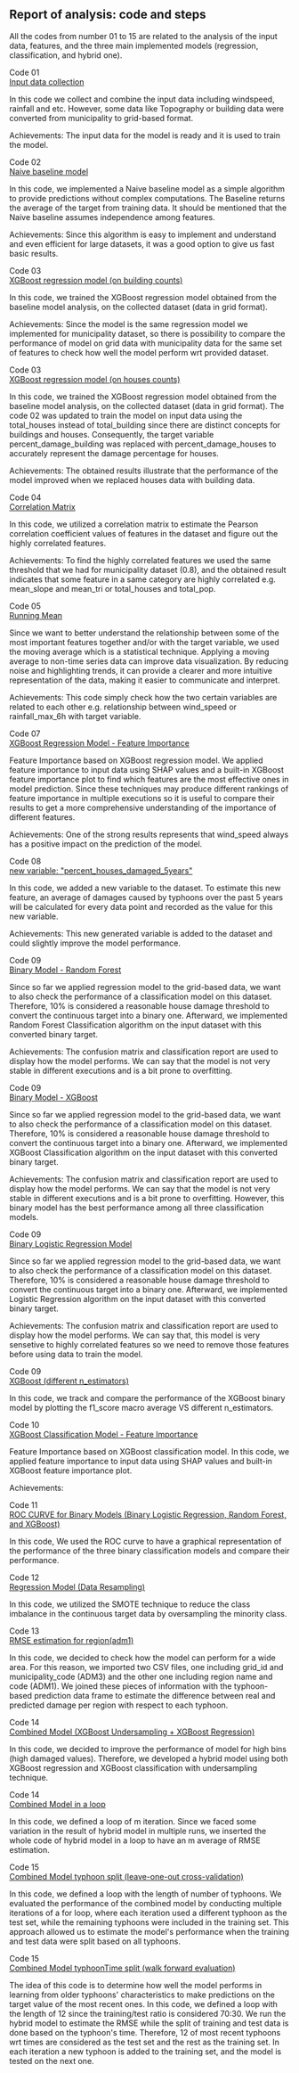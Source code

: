 ## Report of analysis: code and steps

All the codes from number 01 to 15 are related to the analysis of the
input data, features, and the three main implemented models (regression, classification, and hybrid one).

Code 01 <br />
[Input data collection](01_collate_data.ipynb)

In this code we collect and combine the input data including windspeed, rainfall and etc. However, some data like Topography or building data were converted from municipality to grid-based format.

Achievements: The input data for the model is ready and it is used to train the model.

Code 02 <br />
[Naive baseline model](02_model_training-baselines.ipynb)

In this code, we implemented a Naive baseline model as a simple algorithm to provide predictions without complex computations. The Baseline returns the average of the target from training data.
It should be mentioned that the Naive baseline assumes independence among features.

Achievements: Since this algorithm is easy to implement and understand and even efficient for large datasets, it was a good option to give us fast basic results. 

Code 03 <br />
[XGBoost regression model (on building counts)](03_model_training.ipynb)

In this code, we trained the XGBoost regression model obtained from the baseline model analysis, on the collected dataset (data in grid format). 

Achievements: Since the model is the same regression model we implemented for municipality dataset, so there is possibility to compare the performance of model on grid data with municipality data for the same set of features to check how well the model perform wrt provided dataset.

Code 03 <br />
[XGBoost regression model (on houses counts)](03_model_training_updated_with_houses.ipynb)

In this code, we trained the XGBoost regression model obtained from the baseline model analysis, on the collected dataset (data in grid format). The code 02 was updated to train the model on input data using the total_houses instead of total_building since there are distinct concepts for buildings and houses. Consequently, the target variable percent_damage_building was replaced with percent_damage_houses to accurately represent the damage percentage for houses.

Achievements: The obtained results illustrate that the performance of the model improved when we replaced houses data with building data.

Code 04 <br />
[Correlation Matrix](04_Correlation_Matrix.ipynb)

In this code, we utilized a correlation matrix to estimate the Pearson correlation coefficient values of features in the dataset and figure out the highly correlated features.

Achievements: To find the highly correlated features we used the same threshold that we had for municipality dataset (0.8), and the obtained result indicates that some feature in a same category are highly correlated e.g. mean_slope and mean_tri or total_houses and total_pop.

Code 05 <br />
[Running Mean](05_Moving_Average.ipynb)

Since we want to better understand the relationship between some of the most important features together and/or with the target variable, we used the moving average which is a statistical technique.
Applying a moving average to non-time series data can improve data visualization. By reducing noise and highlighting trends, it can provide a clearer and more intuitive representation of the data, making it easier to communicate and interpret.

Achievements: This code simply check how the two certain variables are related to each other e.g. relationship between wind_speed or rainfall_max_6h with target variable.

Code 07 <br />
[XGBoost Regression Model - Feature Importance](07_Feature_Importance.ipynb)

Feature Importance based on XGBoost regression model.
We applied feature importance to input data using SHAP values and a built-in XGBoost feature importance plot to find which features are the most effective ones in model prediction. Since these techniques may produce different rankings of feature importance in multiple executions so it is useful to compare their results to get a more comprehensive understanding of the importance of different features.

Achievements: One of the strong results represents that wind_speed always has a positive impact on the prediction of the model.

Code 08 <br />
[new variable: "percent_houses_damaged_5years"](08_historical_variable.ipynb)

In this code, we added a new variable to the dataset. To estimate this new feature, an average of damages caused by typhoons over the past 5 years will be calculated for every data point and recorded as the value for this new variable.

Achievements: This new generated variable is added to the dataset and could slightly improve the model performance.

Code 09 <br />
[Binary Model - Random Forest](09_binary_model-RandomForest.ipynb)

Since so far we applied regression model to the grid-based data, we want to also check the performance of a classification model on this dataset. Therefore, 10% is considered a reasonable house damage threshold to convert the continuous target into a binary one. Afterward, we implemented Random Forest Classification algorithm on the input dataset with this converted binary target.

Achievements: The confusion matrix and classification report are used to display how the model performs. We can say that the model is not very stable in different executions and is a bit prone to overfitting.

Code 09 <br />
[Binary Model - XGBoost](09_binary_model-Xgboost.ipynb)

Since so far we applied regression model to the grid-based data, we want to also check the performance of a classification model on this dataset. Therefore, 10% is considered a reasonable house damage threshold to convert the continuous target into a binary one. Afterward, we implemented XGBoost Classification algorithm on the input dataset with this converted binary target.

Achievements: The confusion matrix and classification report are used to display how the model performs. We can say that the model is not very stable in different executions and is a bit prone to overfitting. However, this binary model has the best performance among all three classification models.

Code 09 <br />
[Binary Logistic Regression Model](09_binary_model_LogisticRegr.ipynb)

Since so far we applied regression model to the grid-based data, we want to also check the performance of a classification model on this dataset. Therefore, 10% is considered a reasonable house damage threshold to convert the continuous target into a binary one. Afterward, we implemented Logistic Regression algorithm on the input dataset with this converted binary target.

Achievements: The confusion matrix and classification report are used to display how the model performs. We can say that, this model is very sensetive to highly correlated features so we need to remove those features before using data to train the model.

Code 09 <br />
[XGBoost (different n_estimators)](09_binary_Xgboost-different_n_estimators.ipynb)

In this code, we track and compare the performance of the XGBoost binary model by plotting the f1_score macro average VS different n_estimators.

Code 10 <br />
[XGBoost Classification Model - Feature Importance](10_Feature_Importance(SHAP)_Xgboost_binary_model.ipynb)

Feature Importance based on XGBoost classification model.
In this code, we applied feature importance to input data using SHAP values and built-in XGBoost feature importance plot. 

Achievements:

Code 11 <br />
[ROC CURVE for Binary Models (Binary Logistic Regression, Random Forest, and XGBoost)](11_ROC_CURVE_xgb_rf_lregr.ipynb)

In this code, We used the ROC curve to have a graphical representation of the performance of the three binary classification models and compare their performance.

Code 12 <br />
[Regression Model (Data Resampling)](12_XGBoost_Regression_resampling.ipynb)

In this code, we utilized the SMOTE technique to reduce the class imbalance in the continuous target data by oversampling the minority class.

Code 13 <br />
[RMSE estimation for region(adm1)](13_RMSE_for_region_lastVersion.ipynb)

In this code, we decided to check how the model can perform for a wide area.
For this reason, we imported two CSV files, one including grid_id and municipality_code (ADM3) and the other one including region name and code (ADM1). We joined these pieces of information with the typhoon-based prediction data frame to estimate the difference between real and predicted damage per region with respect to each typhoon.

Code 14 <br />
[Combined Model (XGBoost Undersampling + XGBoost Regression)](14_Combined_model_LastVersion.ipynb)

In this code, we decided to improve the performance of model for high bins (high damaged values).
Therefore, we developed a hybrid model using both XGBoost regression and XGBoost classification with undersampling technique.

Code 14 <br />
[Combined Model in a loop](14_Combined_model_in_Loop.ipynb)

In this code, we defined a loop of m iteration.
Since we faced some variation in the result of hybrid model in multiple runs, we inserted the whole code of hybrid model in a loop to have an m average of RMSE estimation.

Code 15 <br />
[Combined Model typhoon split (leave-one-out cross-validation)](14_Combined_model_train_test_split_typhoon.ipynb)

In this code, we defined a loop with the length of number of typhoons.
We evaluated the performance of the combined model by conducting multiple iterations of a for loop, where each iteration used a different typhoon as the test set, while the remaining typhoons were included in the training set. This approach allowed us to estimate the model's performance when the training and test data were split based on all typhoons.

Code 15 <br />
[Combined Model typhoonTime split (walk forward evaluation)](15_Combined_model_train_test_split_typhoonTime(undersampling).ipynb)

The idea of this code is to determine how well the model performs in learning from older typhoons' characteristics to make predictions on the target value of the most recent ones.
In this code, we defined a loop with the length of 12 since the training/test ratio is considered 70:30.
We run the hybrid model to estimate the RMSE while the split of training and test data is done based on the typhoon's time. Therefore, 12 of most recent typhoons wrt times are considered as the test set and the rest as the training set. In each iteration a new typhoon is added to the training set, and the model is tested on the next one.
